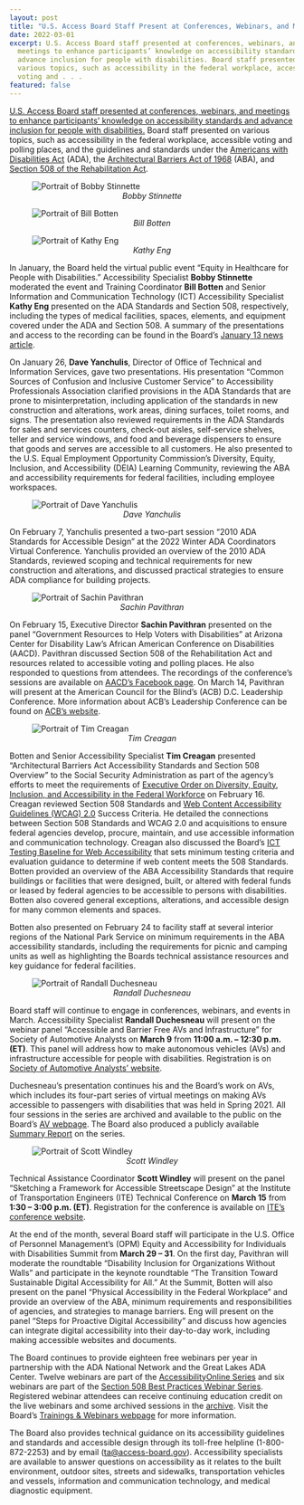 ```yaml
---
layout: post
title: "U.S. Access Board Staff Present at Conferences, Webinars, and Meetings "
date: 2022-03-01
excerpt: U.S. Access Board staff presented at conferences, webinars, and
  meetings to enhance participants’ knowledge on accessibility standards and
  advance inclusion for people with disabilities. Board staff presented on
  various topics, such as accessibility in the federal workplace, accessible
  voting and . . .
featured: false
---
```

[U.S. Access Board staff presented at conferences, webinars, and meetings to enhance participants’ knowledge on accessibility standards and advance inclusion for people with disabilities.](<>) Board staff presented on various topics, such as accessibility in the federal workplace, accessible voting and polling places, and the guidelines and standards under the [Americans with Disabilities Act](https://www.access-board.gov/ada/) (ADA), the [Architectural Barriers Act of 1968](https://www.access-board.gov/aba/) (ABA), and [Section 508 of the Rehabilitation Act](https://www.access-board.gov/ict/).


<div class="img-right">
<figure>
  <img src="{{ site.baseurl }}/images/uploads/bobby-stinnette-small.png" alt="Portrait of Bobby Stinnette" class="center">
  <figcaption style="text-align:center">
    <em>Bobby Stinnette</em>
  </figcaption>
</figure>
<figure>
  <img src="{{ site.baseurl }}/images/uploads/bill-botten-small.png" alt="Portrait of Bill Botten" class="center">
  <figcaption style="text-align:center">
    <em>Bill Botten</em>
  </figcaption>
</figure>
<figure>
  <img src="{{ site.baseurl }}/images/uploads/kathy-eng-small.png" alt="Portrait of Kathy Eng" class="center">
  <figcaption style="text-align:center">
    <em>Kathy Eng</em>
  </figcaption>
</figure>
</div>


In January, the Board held the virtual public event “Equity in Healthcare for People with Disabilities.” Accessibility Specialist **Bobby Stinnette** moderated the event and Training Coordinator **Bill Botten** and Senior Information and Communication Technology (ICT) Accessibility Specialist **Kathy Eng** presented on the ADA Standards and Section 508, respectively, including the types of medical facilities, spaces, elements, and equipment covered under the ADA and Section 508. A summary of the presentations and access to the recording can be found in the Board’s [January 13 news article](https://www.access-board.gov/news/2022/01/13/u-s-access-board-hosts-virtual-event-on-equity-in-healthcare-for-people-with-disabilities/).

On January 26, **Dave Yanchulis**, Director of Office of Technical and Information Services, gave two presentations. His presentation “Common Sources of Confusion and Inclusive Customer Service” to Accessibility Professionals Association clarified provisions in the ADA Standards that are prone to misinterpretation, including application of the standards in new construction and alterations, work areas, dining surfaces, toilet rooms, and signs. The presentation also reviewed requirements in the ADA Standards for sales and services counters, check-out aisles, self-service shelves, teller and service windows, and food and beverage dispensers to ensure that goods and serves are accessible to all customers. He also presented to the U.S. Equal Employment Opportunity Commission’s Diversity, Equity, Inclusion, and Accessibility (DEIA) Learning Community, reviewing the ABA and accessibility requirements for federal facilities, including employee workspaces. 

<figure class="img-left">
  <img src="{{ site.baseurl }}/images/uploads/dave-yanchulis-small.png" alt="Portrait of Dave Yanchulis" class="center">
  <figcaption style="text-align:center">
    <em>Dave Yanchulis</em>
  </figcaption>
</figure>

On February 7, Yanchulis presented a two-part session “2010 ADA Standards for Accessible Design” at the 2022 Winter ADA Coordinators Virtual Conference. Yanchulis provided an overview of the 2010 ADA Standards, reviewed scoping and technical requirements for new construction and alterations, and discussed practical strategies to ensure ADA compliance for building projects.


<figure class="img-right">
  <img src="{{ site.baseurl }}/images/uploads/sachin-pavithran-small.png" alt="Portrait of Sachin Pavithran" class="center">
  <figcaption style="text-align:center">
    <em>Sachin Pavithran</em>
  </figcaption>
</figure>


On February 15, Executive Director **Sachin Pavithran** presented on the panel “Government Resources to Help Voters with Disabilities” at Arizona Center for Disability Law’s African American Conference on Disabilities (AACD). Pavithran discussed Section 508 of the Rehabilitation Act and resources related to accessible voting and polling places. He also responded to questions from attendees. The recordings of the conference’s sessions are available on [AACD’s Facebook page](https://www.facebook.com/AfricanAmericanConferenceOnDisabilities/). On March 14, Pavithran will present at the American Council for the Blind’s (ACB) D.C. Leadership Conference. More information about ACB’s Leadership Conference can be found on [ACB’s website](https://www.acb.org/come-all-2022-dc-leadership-conference).


<figure class="img-right">
  <img src="{{ site.baseurl }}/images/uploads/tim-creagan-small.png" alt="Portrait of Tim Creagan" class="center">
  <figcaption style="text-align:center">
    <em>Tim Creagan</em>
  </figcaption>
</figure>


Botten and Senior Accessibility Specialist **Tim Creagan** presented “Architectural Barriers Act Accessibility Standards and Section 508 Overview” to the Social Security Administration as part of the agency’s efforts to meet the requirements of [Executive Order on Diversity, Equity, Inclusion, and Accessibility in the Federal Workforce](https://www.whitehouse.gov/briefing-room/presidential-actions/2021/06/25/executive-order-on-diversity-equity-inclusion-and-accessibility-in-the-federal-workforce/) on February 16. Creagan reviewed Section 508 Standards and [Web Content Accessibility Guidelines (WCAG) 2.0](https://www.w3.org/WAI/standards-guidelines/wcag/) Success Criteria. He detailed the connections between Section 508 Standards and WCAG 2.0 and acquisitions to ensure federal agencies develop, procure, maintain, and use accessible information and communication technology. Creagan also discussed the Board’s [ICT Testing Baseline for Web Accessibility](https://ictbaseline.access-board.gov/) that sets minimum testing criteria and evaluation guidance to determine if web content meets the 508 Standards. Botten provided an overview of the ABA Accessibility Standards that require buildings or facilities that were designed, built, or altered with federal funds or leased by federal agencies to be accessible to persons with disabilities. Botten also covered general exceptions, alterations, and accessible design for many common elements and spaces.

Botten also presented on February 24 to facility staff at several interior regions of the National Park Service on minimum requirements in the ABA accessibility standards, including the requirements for picnic and camping units as well as highlighting the Boards technical assistance resources and key guidance for federal facilities.


<figure class="img-right">
  <img src="{{ site.baseurl }}/images/uploads/randall-duchesneau-small.png" alt="Portrait of Randall Duchesneau" class="center">
  <figcaption style="text-align:center">
    <em>Randall Duchesneau</em>
  </figcaption>
</figure>


Board staff will continue to engage in conferences, webinars, and events in March. Accessibility Specialist **Randall Duchesneau** will present on the webinar panel “Accessible and Barrier Free AVs and Infrastructure” for Society of Automotive Analysts on **March 9** from **11:00 a.m. – 12:30 p.m. (ET)**. This panel will address how to make autonomous vehicles (AVs) and infrastructure accessible for people with disabilities. Registration is on [Society of Automotive Analysts’ website](https://saaauto.com/event/accessible-and-barrier-free-avs-and-infrastructure-webinar/).

Duchesneau’s presentation continues his and the Board’s work on AVs, which includes its four-part series of virtual meetings on making AVs accessible to passengers with disabilities that was held in Spring 2021. All four sessions in the series are archived and available to the public on the Board’s [AV webpage](https://www.access-board.gov/av/). The Board also produced a publicly available [Summary Report](https://www.access-board.gov/av/report.html) on the series.


<figure class="img-right">
  <img src="{{ site.baseurl }}/images/uploads/scott-windley-small.png" alt="Portrait of Scott Windley" class="center">
  <figcaption style="text-align:center">
    <em>Scott Windley</em>
  </figcaption>
</figure>

Technical Assistance Coordinator **Scott Windley** will present on the panel “Sketching a Framework for Accessible Streetscape Design” at the Institute of Transportation Engineers (ITE) Technical Conference on **March 15** from **1:30 – 3:00 p.m. (ET)**. Registration for the conference is available on [ITE’s conference website](https://www.itetechconference.org/).

At the end of the month, several Board staff will participate in the U.S. Office of Personnel Management’s (OPM) Equity and Accessibility for Individuals with Disabilities Summit from **March 29 – 31**. On the first day, Pavithran will moderate the roundtable “Disability Inclusion for Organizations Without Walls” and participate in the keynote roundtable “The Transition Toward Sustainable Digital Accessibility for All.” At the Summit, Botten will also present on the panel “Physical Accessibility in the Federal Workplace” and provide an overview of the ABA, minimum requirements and responsibilities of agencies, and strategies to manage barriers. Eng will present on the panel “Steps for Proactive Digital Accessibility” and discuss how agencies can integrate digital accessibility into their day-to-day work, including making accessible websites and documents.

The Board continues to provide eighteen free webinars per year in partnership with the ADA National Network and the Great Lakes ADA Center. Twelve webinars are part of the [AccessibilityOnline Series](https://www.accessibilityonline.org/ao) and six webinars are part of the [Section 508 Best Practices Webinar Series](https://www.accessibilityonline.org/cioc-508). Registered webinar attendees can receive continuing education credit on the live webinars and some archived sessions in the [archive](https://www.accessibilityonline.org/ao/archives/). Visit the Board’s [Trainings & Webinars webpage](https://www.access-board.gov/webinars/) for more information.

The Board also provides technical guidance on its accessibility guidelines and standards and accessible design through its toll-free helpline (1-800-872-2253) and by email ([ta@access-board.gov](mailto:ta@access-board.gov)). Accessibility specialists are available to answer questions on accessibility as it relates to the built environment, outdoor sites, streets and sidewalks, transportation vehicles and vessels, information and communication technology, and medical diagnostic equipment.
